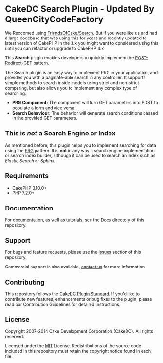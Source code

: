 CakeDC Search Plugin - Updated By QueenCityCodeFactory
========================

We Reccomed using [FriendsOfCake/Search](https://github.com/FriendsOfCake/search). But if you were like us and had a large codebase that was using this for years and recently updated to latest version of CakePHP in the 3.x you might want to considered using this until you can refactor or upgrade to CakePHP 4.x

This **Search** plugin enables developers to quickly implement the [POST-Redirect-GET](docs/Documentation/Post-Redirect-Get.md) pattern.

The Search plugin is an easy way to implement PRG in your application, and provides you with a paginate-able search in any controller. It supports simple methods to search inside models using strict and non-strict comparing, but also allows you to implement any complex type of searching.

* **PRG Component:** The component will turn GET parameters into POST to populate a form and vice versa.
* **Search Behaviour:** The behavior will generate search conditions passed in the provided GET parameters.

This is *not* a Search Engine or Index
--------------------------------------

As mentioned before, this plugin helps you to implement searching for data using the [PRG](docs/Documentation/Post-Redirect-Get.md) pattern. It is **not** in any way a search engine implementation or search index builder, although it can be used to search an index such as *Elastic Search* or *Sphinx*.

Requirements
------------

* CakePHP 3.10.0+
* PHP 7.2.0+

Documentation
-------------

For documentation, as well as tutorials, see the [Docs](docs/Home.md) directory of this repository.

Support
-------

For bugs and feature requests, please use the [issues](https://github.com/CakeDC/search/issues) section of this repository. 

Commercial support is also available, [contact us](http://cakedc.com/contact) for more information.

Contributing
------------

This repository follows the [CakeDC Plugin Standard](http://cakedc.com/plugin-standard). If you'd like to contribute new features, enhancements or bug fixes to the plugin, please read our [Contribution Guidelines](http://cakedc.com/contribution-guidelines) for detailed instructions.

License
-------

Copyright 2007-2014 Cake Development Corporation (CakeDC). All rights reserved.

Licensed under the [MIT](http://www.opensource.org/licenses/mit-license.php) License. Redistributions of the source code included in this repository must retain the copyright notice found in each file.
